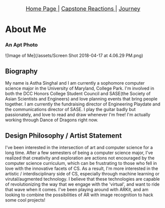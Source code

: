 <p align="center">
  <a href="https://hackerman084.github.io/Walden"> <font size="4"> Home Page </font> </a> <font size="4"> | </font>
  <a href="https://hackerman084.github.io/Walden/capstonefair"> <font size="4"> Capstone Reactions </font> </a> <font size="4"> | </font>
  <a href="https://hackerman084.github.io/Walden/journey"> <font size="4"> Journey </font> </a>
</p>

# About Me 

### An Apt Photo
![Image of Me](/assets/Screen Shot 2018-04-17 at 4.06.29 PM.png)

## Biography
My name is Astha Singhal and I am currently a sophomore computer science major in the University of Maryland, College Park. I'm involved in both the DCC Honors College Student Council and SASE(the Society of Asian Scientists and Engineers) and love planning events that bring people together. I am currently the fundraising director of Engineering Playdate and the communications director of SASE. I play the guitar badly but passionately, and love to read and draw whenever I'm free! I'm actually working through Dance of Dragons right now. 

## Design Philosophy / Artist Statement
I've been interested in the intersection of art and computer science for a long time. After a few semesters of being a computer science major, I've realized that creativity and exploration are actions not encouraged by the computer science curriculum, which can be frustrating to those who fell in love with the innovative facets of CS. As a result, I'm more interested in the artistic / interdisciplinary side of CS, especially through machine learning or virutal/augmented technology. I believe that these technologies are capable of revolutionizing the way that we engage with the 'virtual', and want to ride that wave when it comes. I've been playing around with ARKit, and am looking to combine the possibilities of AR with image recognition to hack some cool projects!
